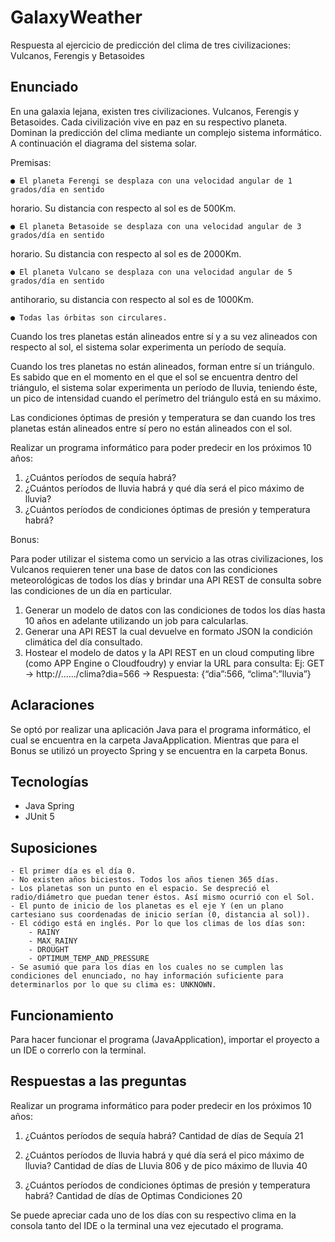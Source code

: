 # GalaxyWeather
Respuesta al ejercicio de predicción del clima de tres civilizaciones: Vulcanos, Ferengis y Betasoides

## Enunciado
En una galaxia lejana, existen tres civilizaciones. Vulcanos, Ferengis y Betasoides. Cada
civilización vive en paz en su respectivo planeta.
Dominan la predicción del clima mediante un complejo sistema informático.
A continuación el diagrama del sistema solar.

Premisas:

	● El planeta Ferengi se desplaza con una velocidad angular de 1 grados/día en sentido
horario. Su distancia con respecto al sol es de 500Km.

	● El planeta Betasoide se desplaza con una velocidad angular de 3 grados/día en sentido
horario. Su distancia con respecto al sol es de 2000Km.

	● El planeta Vulcano se desplaza con una velocidad angular de 5 grados/día en sentido
anti­horario, su distancia con respecto al sol es de 1000Km.

	● Todas las órbitas son circulares.

Cuando los tres planetas están alineados entre sí y a su vez alineados con respecto al sol, el
sistema solar experimenta un período de sequía.

Cuando los tres planetas no están alineados, forman entre sí un triángulo. Es sabido que en el
momento en el que el sol se encuentra dentro del triángulo, el sistema solar experimenta un
período de lluvia, teniendo éste, un pico de intensidad cuando el perímetro del triángulo está en
su máximo.

Las condiciones óptimas de presión y temperatura se dan cuando los tres planetas están
alineados entre sí pero no están alineados con el sol.

Realizar un programa informático para poder predecir en los próximos 10 años:
1. ¿Cuántos períodos de sequía habrá?
2. ¿Cuántos períodos de lluvia habrá y qué día será el pico máximo de lluvia?
3. ¿Cuántos períodos de condiciones óptimas de presión y temperatura habrá?

Bonus:

Para poder utilizar el sistema como un servicio a las otras civilizaciones, los Vulcanos requieren
tener una base de datos con las condiciones meteorológicas de todos los días y brindar una API
REST de consulta sobre las condiciones de un día en particular.

1) Generar un modelo de datos con las condiciones de todos los días hasta 10 años en adelante
utilizando un job para calcularlas.
2) Generar una API REST la cual devuelve en formato JSON la condición climática del día
consultado.
3) Hostear el modelo de datos y la API REST en un cloud computing libre (como APP Engine o
Cloudfoudry) y enviar la URL para consulta:
Ej: GET → http://….../clima?dia=566 → Respuesta: {“dia”:566, “clima”:”lluvia”}

## Aclaraciones

Se optó por realizar una aplicación Java para el programa informático, el cual se encuentra en la carpeta JavaApplication. Mientras que para el Bonus se utilizó un proyecto Spring y se encuentra en la carpeta Bonus.

## Tecnologías

- Java Spring
- JUnit 5

## Suposiciones
	- El primer día es el día 0.
	- No existen años biciestos. Todos los años tienen 365 días.
	- Los planetas son un punto en el espacio. Se despreció el radio/diámetro que puedan tener éstos. Así mismo ocurrió con el Sol.
	- El punto de inicio de los planetas es el eje Y (en un plano cartesiano sus coordenadas de inicio serían (0, distancia al sol)).
	- El código está en inglés. Por lo que los climas de los días son:
		- RAINY
		- MAX_RAINY
		- DROUGHT
		- OPTIMUM_TEMP_AND_PRESSURE
	- Se asumió que para los días en los cuales no se cumplen las condiciones del enunciado, no hay información suficiente para determinarlos por lo que su clima es: UNKNOWN.

## Funcionamiento

Para hacer funcionar el programa (JavaApplication), importar el proyecto a un IDE o correrlo con la terminal.


## Respuestas a las preguntas

Realizar un programa informático para poder predecir en los próximos 10 años:
1. ¿Cuántos períodos de sequía habrá?
	Cantidad de días de Sequía 21

2. ¿Cuántos períodos de lluvia habrá y qué día será el pico máximo de lluvia?
	Cantidad de días de Lluvia 806 y de pico máximo de lluvia 40

3. ¿Cuántos períodos de condiciones óptimas de presión y temperatura habrá?
	Cantidad de días de Optimas Condiciones 20

Se puede apreciar cada uno de los días con su respectivo clima en la consola tanto del IDE o la terminal una vez ejecutado el programa.


